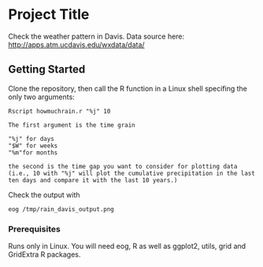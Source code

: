 # Project Title

Check the weather pattern in Davis. 
Data source here: http://apps.atm.ucdavis.edu/wxdata/data/

## Getting Started

Clone the repository, then call the R function in a Linux shell specifing the only two arguments:
```
Rscript howmuchrain.r "%j" 10

The first argument is the time grain

"%j" for days
"$W" for weeks
"%m"for months

the second is the time gap you want to consider for plotting data (i.e., 10 with "%j" will plot the cumulative precipitation in the last ten days and compare it with the last 10 years.)
```

Check the output with
```
eog /tmp/rain_davis_output.png
```

### Prerequisites

Runs only in Linux.
You will need eog, R as well as  ggplot2, utils, grid and GridExtra R packages.
```
